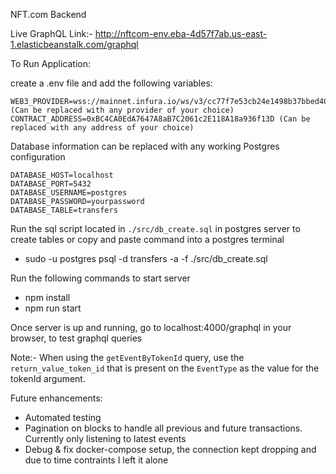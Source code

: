 NFT.com Backend

Live GraphQL Link:- http://nftcom-env.eba-4d57f7ab.us-east-1.elasticbeanstalk.com/graphql

To Run Application:

create a .env file and add the following variables:

```
WEB3_PROVIDER=wss://mainnet.infura.io/ws/v3/cc77f7e53cb24e1498b37bbed4007582 (Can be replaced with any provider of your choice)
CONTRACT_ADDRESS=0xBC4CA0EdA7647A8aB7C2061c2E118A18a936f13D (Can be replaced with any address of your choice)
```

Database information can be replaced with any working Postgres configuration
```
DATABASE_HOST=localhost
DATABASE_PORT=5432
DATABASE_USERNAME=postgres
DATABASE_PASSWORD=yourpassword
DATABASE_TABLE=transfers
```

Run the sql script located in `./src/db_create.sql` in postgres server to create tables or copy and paste command into a postgres terminal

- sudo -u postgres psql -d transfers -a -f ./src/db_create.sql

Run the following commands to start server

- npm install
- npm run start

Once server is up and running, go to localhost:4000/graphql in your browser, to test graphql queries

Note:- When using the `getEventByTokenId` query, use the `return_value_token_id` that is present on the `EventType` as the value for the tokenId argument.

Future enhancements:

- Automated testing
- Pagination on blocks to handle all previous and future transactions. Currently only listening to latest events
- Debug & fix docker-compose setup, the connection kept dropping and due to time contraints I left it alone
